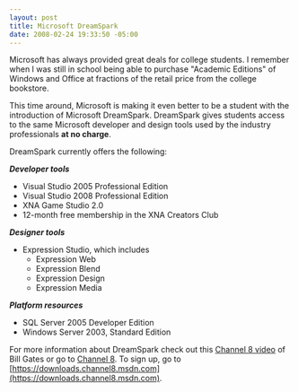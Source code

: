 ```yaml
---
layout: post
title: Microsoft DreamSpark
date: 2008-02-24 19:33:50 -05:00
---
```


Microsoft has always provided great deals for college students. I remember when I was still in school being able to purchase "Academic Editions" of Windows and Office at fractions of the retail price from the college bookstore.

This time around, Microsoft is making it even better to be a student with the introduction of Microsoft DreamSpark. DreamSpark gives students access to the same Microsoft developer and design tools used by the industry professionals **at no charge**.

DreamSpark currently offers the following:

***Developer tools***

*   Visual Studio 2005 Professional Edition  
*   Visual Studio 2008 Professional Edition  
*   XNA Game Studio 2.0  
*   12-month free membership in the XNA Creators Club 

***Designer tools***

*   Expression Studio, which includes  
    *   Expression Web  
    *   Expression Blend  
    *   Expression Design  
    *   Expression Media 

***Platform resources***

*   SQL Server 2005 Developer Edition  
*   Windows Server 2003, Standard Edition 

For more information about DreamSpark check out this [Channel 8 video](http://channel8.msdn.com/Posts/2047/) of Bill Gates or go to [Channel 8](http://channel8.msdn.com/). To sign up, go to [https://downloads.channel8.msdn.com](https://downloads.channel8.msdn.com).
